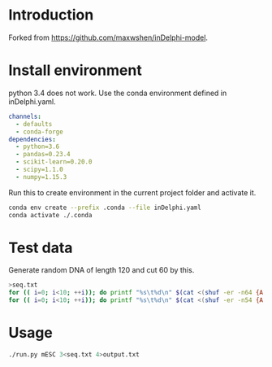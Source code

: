 # Introduction
Forked from https://github.com/maxwshen/inDelphi-model.

# Install environment
python 3.4 does not work. Use the conda environment defined in inDelphi.yaml.
```yml
channels:
  - defaults
  - conda-forge
dependencies:
  - python=3.6
  - pandas=0.23.4
  - scikit-learn=0.20.0
  - scipy=1.1.0
  - numpy=1.15.3
```
Run this to create environment in the current project folder and activate it.
```bash
conda env create --prefix .conda --file inDelphi.yaml
conda activate ./.conda
```
# Test data
Generate random DNA of length 120 and cut 60 by this.
```bash
>seq.txt
for (( i=0; i<10; ++i)); do printf "%s\t%d\n" $(cat <(shuf -er -n64 {A,C,G,T}) <(shuf -er -n2 {G,}) <(shuf -er -n54 {A,C,G,T}) | tr -d '\n') 60 >>seq.txt; done
for (( i=0; i<10; ++i)); do printf "%s\t%d\n" $(cat <(shuf -er -n54 {A,C,G,T}) <(shuf -er -n2 {C,}) <(shuf -er -n64 {A,C,G,T}) | tr -d '\n') 60 >>seq.txt; done
```
# Usage
```bash
./run.py mESC 3<seq.txt 4>output.txt
```
